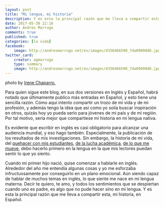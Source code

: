 ```yaml
---
layout: post
title: "Mi lengua, mi historia"
description: Y es esta la principal razón que me lleva a compartir esta, mi historia, en Español..
date: 2017-05-30 22:16
author: Andres Marrugo
comments: true
published: true
categories: [la vida]
facebook:
    image: http://andresmarrugo.net/es/images/4356466590_7da09099d6.jpg
twitter_card:
    creator: agmarrugo
    type: summary
    image: http://andresmarrugo.net/es/images/4356466590_7da09099d6.jpg
---
```


<div class="aic" style="width:460px"><img src="http://andresmarrugo.net/es/images/4356466590_7da09099d6.jpg" alt="" width="" height="" border="0" /><br>
photo by  <a href="http://www.flickr.com/photos/85665099@N00/4356466590">Irene Chaparro.</a></div>

Para quien sigue este blog, en sus dos versiones en Inglés y Español, habrá notado que últimamente publico más entradas en Español, y esto tiene una sencilla razón. Cómo aquí intento compartir un trozo de mi vida y de mi profesión, y además tengo la idea que así como yo solía buscar inspiración en otros, quizás hoy yo pueda serlo para jóvenes de mi país y de mi región. Por tal motivo, sería mejor que compartiese mi historia en mi lengua nativa. 

Es evidente que escribir en inglés es casi obligatorio para alcanzar una audiencia mundial, y eso hago también. Especialmente, la publicación de los resultados de mis investigaciones. Sin embargo, la historia de mi vida, del [quehacer con mis estudiantes][1], [de la lucha académica][2], [de lo que me mueve][3], debo hacerlo primero en la lengua en la que mis lectores puedan sentir lo que yo siento. 

Cuando mi primer hijo nació, quise comenzar a hablarle en inglés. Alrededor del año me entendía algunas cosas y yo me esforzaba infructuosamente por conseguirlo en un plano emocional. Aún siendo capaz de hablar de muchos temas en inglés, lo que siente me nace en mi lengua materna. Decir te quiero, te amo, y todos los sentimientos que se despiertan cuando uno es padre, es algo que no pude hacer sino en mi lengua. Y es esta la principal razón que me lleva a compartir esta, mi historia, en Español.

[1]: http://andresmarrugo.net/es/blog/2017/04/08/director-o-mentor/ "Director o mentor - andres marrugo"
[2]: http://andresmarrugo.net/es/blog/2015/09/26/estres-academico/ "Estrés académico - andres marrugo"
[3]: http://andresmarrugo.net/es/blog/2015/03/30/hobbies/ "Hobbies y definirse uno mismo - andres marrugo"

